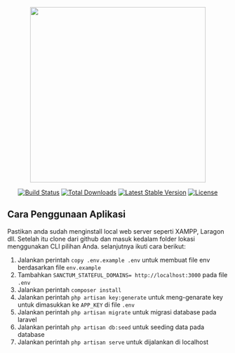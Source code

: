 <p align="center"><a href="https://laravel.com" target="_blank"><img src="https://raw.githubusercontent.com/laravel/art/master/logo-lockup/5%20SVG/2%20CMYK/1%20Full%20Color/laravel-logolockup-cmyk-red.svg" width="400"></a></p>

<p align="center">
<a href="https://travis-ci.org/laravel/framework"><img src="https://travis-ci.org/laravel/framework.svg" alt="Build Status"></a>
<a href="https://packagist.org/packages/laravel/framework"><img src="https://img.shields.io/packagist/dt/laravel/framework" alt="Total Downloads"></a>
<a href="https://packagist.org/packages/laravel/framework"><img src="https://img.shields.io/packagist/v/laravel/framework" alt="Latest Stable Version"></a>
<a href="https://packagist.org/packages/laravel/framework"><img src="https://img.shields.io/packagist/l/laravel/framework" alt="License"></a>
</p>

## Cara Penggunaan Aplikasi

 Pastikan anda sudah menginstall local web server seperti XAMPP, Laragon dll. Setelah itu clone dari github dan masuk kedalam folder lokasi menggunakan CLI pilihan Anda. selanjutnya ikuti cara berikut: 

 1. Jalankan perintah `copy .env.example .env` untuk membuat file env berdasarkan file `env.example`
 2. Tambahkan `SANCTUM_STATEFUL_DOMAINS= http://localhost:3000` pada file `.env`
 3. Jalankan perintah `composer install`
 4. Jalankan perintah `php artisan key:generate` untuk meng-genarate key untuk dimasukkan ke `APP_KEY` di file `.env`
 5. Jalankan perintah `php artisan migrate` untuk migrasi database pada laravel
 6. Jalankan perintah `php artisan db:seed` untuk seeding data pada database
 7. Jalankan perintah `php artisan serve` untuk dijalankan di localhost
